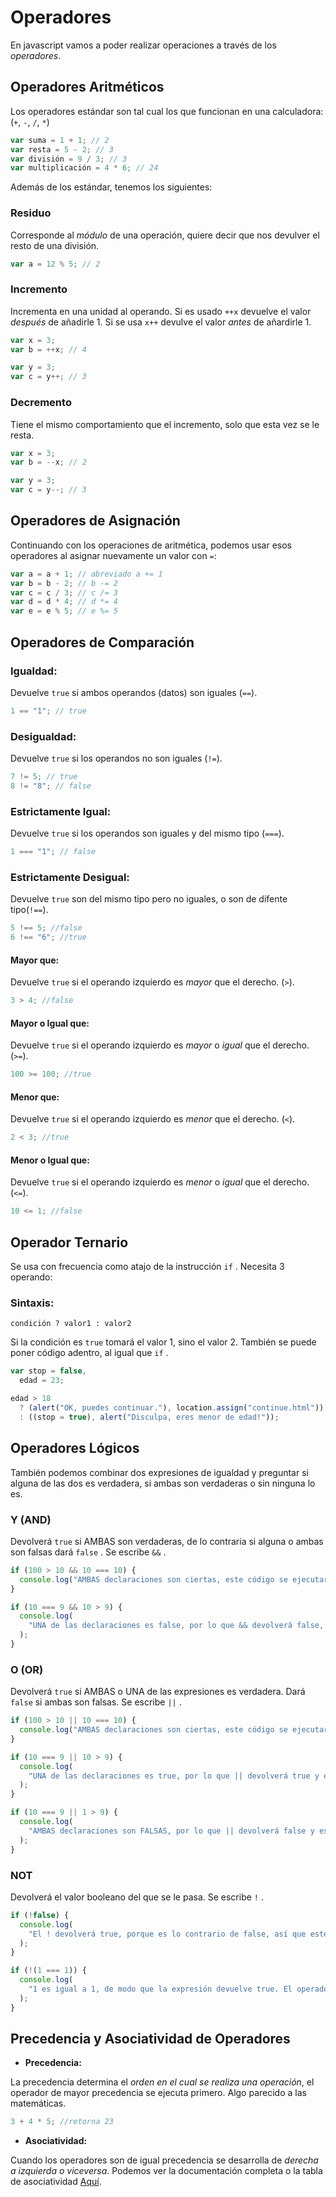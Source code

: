 # Operadores

En javascript vamos a poder realizar operaciones a través de los _operadores_.

## Operadores Aritméticos

Los operadores estándar son tal cual los que funcionan en una calculadora: (`+`, `-`, `/`, `*`)

```js
var suma = 1 + 1; // 2
var resta = 5 - 2; // 3
var división = 9 / 3; // 3
var multiplicación = 4 * 6; // 24
```

Además de los estándar, tenemos los siguientes:

### **Residuo**

Corresponde al _módulo_ de una operación, quiere decir que nos devulver el resto de una división.

```js
var a = 12 % 5; // 2
```

### **Incremento**

Incrementa en una unidad al operando. Si es usado `++x` devuelve el valor _después_ de añadirle 1. Si se usa `x++` devulve el valor _antes_ de añardirle 1.

```js
var x = 3;
var b = ++x; // 4

var y = 3;
var c = y++; // 3
```

### **Decremento**

Tiene el mismo comportamiento que el incremento, solo que esta vez se le resta.

```js
var x = 3;
var b = --x; // 2

var y = 3;
var c = y--; // 3
```

## Operadores de Asignación

Continuando con los operaciones de aritmética, podemos usar esos operadores al asignar nuevamente un valor con `=`:

```js
var a = a + 1; // abreviado a += 1
var b = b - 2; // b -= 2
var c = c / 3; // c /= 3
var d = d * 4; // d *= 4
var e = e % 5; // e %= 5
```

## Operadores de Comparación

### **Igualdad:**

Devuelve `true` si ambos operandos (datos) son iguales (`==`).

```js
1 == "1"; // true
```

### **Desigualdad:**

Devuelve `true` si los operandos no son iguales (`!=`).

```js
7 != 5; // true
8 != "8"; // false
```

### **Estrictamente Igual:**

Devuelve `true` si los operandos son iguales y del mismo tipo (`===`).

```js
1 === "1"; // false
```

### **Estrictamente Desigual:**

Devuelve `true` son del mismo tipo pero no iguales, o son de difente tipo(`!==`).

```js
5 !== 5; //false
6 !== "6"; //true
```

#### **Mayor que:**

Devuelve `true` si el operando izquierdo es _mayor_ que el derecho. (`>`).

```js
3 > 4; //false
```

#### **Mayor o Igual que:**

Devuelve `true` si el operando izquierdo es _mayor_ o _igual_ que el derecho. (`>=`).

```js
100 >= 100; //true
```

#### **Menor que:**

Devuelve `true` si el operando izquierdo es _menor_ que el derecho. (`<`).

```js
2 < 3; //true
```

#### **Menor o Igual que:**

Devuelve `true` si el operando izquierdo es _menor_ o _igual_ que el derecho. (`<=`).

```js
10 <= 1; //false
```

## Operador Ternario

Se usa con frecuencia como atajo de la instrucción `if` . Necesita 3 operando:

### Sintaxis:

    condición ? valor1 : valor2

Si la condición es `true` tomará el valor 1, sino el valor 2.
También se puede poner código adentro, al igual que `if` .

```js
var stop = false,
  edad = 23;

edad > 18
  ? (alert("OK, puedes continuar."), location.assign("continue.html"))
  : ((stop = true), alert("Disculpa, eres menor de edad!"));
```

## Operadores Lógicos

También podemos combinar dos expresiones de igualdad y preguntar si alguna de las dos es verdadera, si ambas son verdaderas o sin ninguna lo es.

### **Y (AND)**

Devolverá `true` si AMBAS son verdaderas, de lo contraria si alguna o ambas son falsas dará `false` . Se escribe `&&` .

```js
if (100 > 10 && 10 === 10) {
  console.log("AMBAS declaraciones son ciertas, este código se ejecutará");
}

if (10 === 9 && 10 > 9) {
  console.log(
    "UNA de las declaraciones es false, por lo que && devolverá false, y este código no se ejecutará"
  );
}
```

### **O (OR)**

Devolverá `true` si AMBAS o UNA de las expresiones es verdadera. Dará `false` si ambas son falsas. Se escribe `||` .

```js
if (100 > 10 || 10 === 10) {
  console.log("AMBAS declaraciones son ciertas, este código se ejecutará");
}

if (10 === 9 || 10 > 9) {
  console.log(
    "UNA de las declaraciones es true, por lo que || devolverá true y este código se ejecutará"
  );
}

if (10 === 9 || 1 > 9) {
  console.log(
    "AMBAS declaraciones son FALSAS, por lo que || devolverá false y este código no se ejecutará"
  );
}
```

### **NOT**

Devolverá el valor booleano del que se le pasa. Se escribe `!` .

```js
if (!false) {
  console.log(
    "El ! devolverá true, porque es lo contrario de false, así que este código se ejecutará"
  );
}

if (!(1 === 1)) {
  console.log(
    "1 es igual a 1, de modo que la expresión devuelve true. El operador ! devolverá lo contrario de eso, por lo que este código NO se ejecutará"
  );
}
```

## Precedencia y Asociatividad de Operadores

- **Precedencia:**

La precedencia determina el _orden en el cual se realiza una operación_, el operador de mayor precedencia se ejecuta primero. Algo parecido a las matemáticas.

```js
3 + 4 * 5; //retorna 23
```

- **Asociatividad:**

Cuando los operadores son de igual precedencia se desarrolla de _derecha a izquierda o viceversa_. Podemos ver la documentación completa o la tabla de asociatividad [Aquí](https://developer.mozilla.org/es/docs/Web/JavaScript/Reference/Operators/Operator_Precedence).
